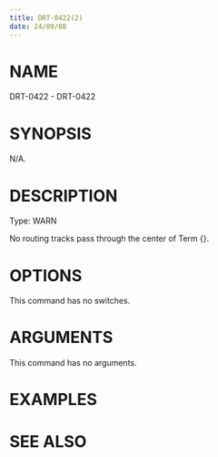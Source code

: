 ```yaml
---
title: DRT-0422(2)
date: 24/09/08
---
```


# NAME

DRT-0422 - DRT-0422

# SYNOPSIS

N/A.

# DESCRIPTION

Type: WARN

No routing tracks pass through the center of Term {}.

# OPTIONS

This command has no switches.

# ARGUMENTS

This command has no arguments.

# EXAMPLES

# SEE ALSO
